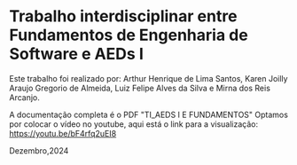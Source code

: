 # Trabalho interdisciplinar entre Fundamentos de Engenharia de Software e AEDs I #

Este trabalho foi realizado por: Arthur Henrique de Lima Santos, Karen Joilly Araujo Gregorio de Almeida, Luiz Felipe Alves da Silva e Mirna dos Reis Arcanjo.


A documentação completa é o PDF "TI_AEDS I E FUNDAMENTOS"
Optamos por colocar o vídeo no youtube, aqui está o link para a visualização: https://youtu.be/bF4rfq2uEI8

Dezembro,2024
